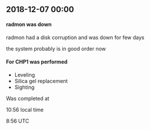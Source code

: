 
## 2018-12-07 00:00

[//]: # (Keywords: #katastroph, #leveling, #silica, #down_time)

#### radmon was down

radmon had a disk corruption and was down for few days

the system probably is in good order now


#### For CHP1 was performed

- Leveling
- Silica gel replacement
- Sighting 

Was completed at 

10:56 local time 

8:56 UTC

